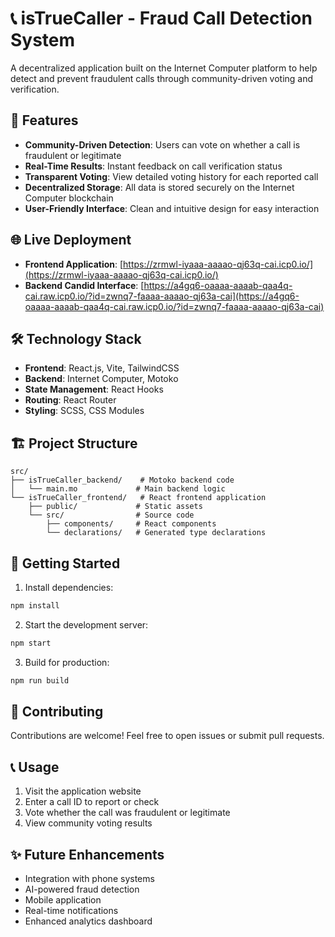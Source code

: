 # 📞 isTrueCaller - Fraud Call Detection System

A decentralized application built on the Internet Computer platform to help detect and prevent fraudulent calls through community-driven voting and verification.

## 🚀 Features

- **Community-Driven Detection**: Users can vote on whether a call is fraudulent or legitimate
- **Real-Time Results**: Instant feedback on call verification status
- **Transparent Voting**: View detailed voting history for each reported call
- **Decentralized Storage**: All data is stored securely on the Internet Computer blockchain
- **User-Friendly Interface**: Clean and intuitive design for easy interaction

## 🌐 Live Deployment

- **Frontend Application**: [https://zrmwl-iyaaa-aaaao-qj63q-cai.icp0.io/](https://zrmwl-iyaaa-aaaao-qj63q-cai.icp0.io/)
- **Backend Candid Interface**: [https://a4gq6-oaaaa-aaaab-qaa4q-cai.raw.icp0.io/?id=zwnq7-faaaa-aaaao-qj63a-cai](https://a4gq6-oaaaa-aaaab-qaa4q-cai.raw.icp0.io/?id=zwnq7-faaaa-aaaao-qj63a-cai)

## 🛠️ Technology Stack

- **Frontend**: React.js, Vite, TailwindCSS
- **Backend**: Internet Computer, Motoko
- **State Management**: React Hooks
- **Routing**: React Router
- **Styling**: SCSS, CSS Modules

## 🏗️ Project Structure

```
src/
├── isTrueCaller_backend/    # Motoko backend code
│   └── main.mo             # Main backend logic
└── isTrueCaller_frontend/   # React frontend application
    ├── public/             # Static assets
    └── src/                # Source code
        ├── components/     # React components
        └── declarations/   # Generated type declarations
```

## 🚦 Getting Started

1. Install dependencies:
```bash
npm install
```

2. Start the development server:
```bash
npm start
```

3. Build for production:
```bash
npm run build
```

## 🤝 Contributing

Contributions are welcome! Feel free to open issues or submit pull requests.

## 📞 Usage

1. Visit the application website
2. Enter a call ID to report or check
3. Vote whether the call was fraudulent or legitimate
4. View community voting results

## ✨ Future Enhancements

- Integration with phone systems
- AI-powered fraud detection
- Mobile application
- Real-time notifications
- Enhanced analytics dashboard
